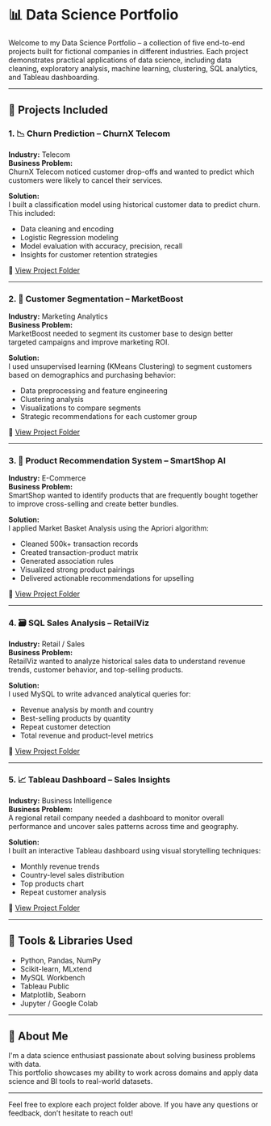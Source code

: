# 📊 Data Science Portfolio

Welcome to my Data Science Portfolio – a collection of five end-to-end projects built for fictional companies in different industries. Each project demonstrates practical applications of data science, including data cleaning, exploratory analysis, machine learning, clustering, SQL analytics, and Tableau dashboarding.

---

## 🚀 Projects Included

### 1. 📉 Churn Prediction – ChurnX Telecom

**Industry:** Telecom  
**Business Problem:**  
ChurnX Telecom noticed customer drop-offs and wanted to predict which customers were likely to cancel their services.

**Solution:**  
I built a classification model using historical customer data to predict churn. This included:

- Data cleaning and encoding
- Logistic Regression modeling
- Model evaluation with accuracy, precision, recall
- Insights for customer retention strategies

📁 [View Project Folder](./churn-prediction-telco)

---

### 2. 🧠 Customer Segmentation – MarketBoost

**Industry:** Marketing Analytics  
**Business Problem:**  
MarketBoost needed to segment its customer base to design better targeted campaigns and improve marketing ROI.

**Solution:**  
I used unsupervised learning (KMeans Clustering) to segment customers based on demographics and purchasing behavior:

- Data preprocessing and feature engineering
- Clustering analysis
- Visualizations to compare segments
- Strategic recommendations for each customer group

📁 [View Project Folder](./customer-segmentation-marketboost)

---

### 3. 🛒 Product Recommendation System – SmartShop AI

**Industry:** E-Commerce  
**Business Problem:**  
SmartShop wanted to identify products that are frequently bought together to improve cross-selling and create better bundles.

**Solution:**  
I applied Market Basket Analysis using the Apriori algorithm:

- Cleaned 500k+ transaction records
- Created transaction-product matrix
- Generated association rules
- Visualized strong product pairings
- Delivered actionable recommendations for upselling

📁 [View Project Folder](./smartshop-product-recommendation)

---

### 4. 🗃️ SQL Sales Analysis – RetailViz

**Industry:** Retail / Sales  
**Business Problem:**  
RetailViz wanted to analyze historical sales data to understand revenue trends, customer behavior, and top-selling products.

**Solution:**  
I used MySQL to write advanced analytical queries for:

- Revenue analysis by month and country
- Best-selling products by quantity
- Repeat customer detection
- Total revenue and product-level metrics

📁 [View Project Folder](./sales-data-sql-queries)

---

### 5. 📈 Tableau Dashboard – Sales Insights

**Industry:** Business Intelligence  
**Business Problem:**  
A regional retail company needed a dashboard to monitor overall performance and uncover sales patterns across time and geography.

**Solution:**  
I built an interactive Tableau dashboard using visual storytelling techniques:

- Monthly revenue trends
- Country-level sales distribution
- Top products chart
- Repeat customer analysis

📁 [View Project Folder](./sales-dashboard-tableau)

---

## 📌 Tools & Libraries Used

- Python, Pandas, NumPy
- Scikit-learn, MLxtend
- MySQL Workbench
- Tableau Public
- Matplotlib, Seaborn
- Jupyter / Google Colab

---

## 👋 About Me

I'm a data science enthusiast passionate about solving business problems with data.  
This portfolio showcases my ability to work across domains and apply data science and BI tools to real-world datasets.

---

Feel free to explore each project folder above. If you have any questions or feedback, don’t hesitate to reach out!

